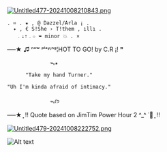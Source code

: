 
[![Untitled477-20241008210843.png](https://i.postimg.cc/L4ggdMj1/Untitled477-20241008210843.png)](https://postimg.cc/hhgtx6yD)


    . ⌗ . ★ , @ Dazzel/Arla ¡ .
      ✦ , € S!She › T!them , ıllı .
       ﹒⇣⇡﹒☆ ➥ minor 💥 . ×
  ──★ ♫ ⁿᵒʷ ᵖˡᵃʸᶦⁿᵍ¦HOT TO GO! by C.R ¡! ❞ 
                   
                  ᯓ★
  
          "Take my hand Turner."

    "Uh I'm kinda afraid of intimacy."

                  ᯓᡣ𐭩


  ──★  ̟ !! Quote based on JimTim Power Hour 2 ^_^ ˙🧷 ̟ !!





[![Untitled479-20241008222752.png](https://i.postimg.cc/JhFWNv6N/Untitled479-20241008222752.png)](https://postimg.cc/94ySV8j0)




![Alt text](https://i.postimg.cc/DfP5XsY6/Untitled475.png)



